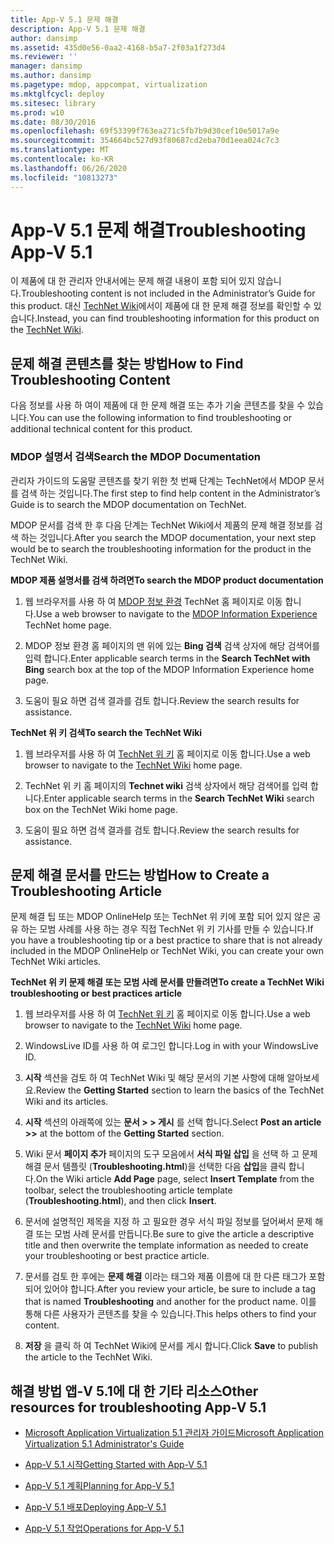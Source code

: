 ```yaml
---
title: App-V 5.1 문제 해결
description: App-V 5.1 문제 해결
author: dansimp
ms.assetid: 435d0e56-0aa2-4168-b5a7-2f03a1f273d4
ms.reviewer: ''
manager: dansimp
ms.author: dansimp
ms.pagetype: mdop, appcompat, virtualization
ms.mktglfcycl: deploy
ms.sitesec: library
ms.prod: w10
ms.date: 08/30/2016
ms.openlocfilehash: 69f53399f763ea271c5fb7b9d30cef10e5017a9e
ms.sourcegitcommit: 354664bc527d93f80687cd2eba70d1eea024c7c3
ms.translationtype: MT
ms.contentlocale: ko-KR
ms.lasthandoff: 06/26/2020
ms.locfileid: "10813273"
---
```

# <span data-ttu-id="1cd48-103">App-V 5.1 문제 해결</span><span class="sxs-lookup"><span data-stu-id="1cd48-103">Troubleshooting App-V 5.1</span></span>


<span data-ttu-id="1cd48-104">이 제품에 대 한 관리자 안내서에는 문제 해결 내용이 포함 되어 있지 않습니다.</span><span class="sxs-lookup"><span data-stu-id="1cd48-104">Troubleshooting content is not included in the Administrator’s Guide for this product.</span></span> <span data-ttu-id="1cd48-105">대신 [TechNet Wiki](https://go.microsoft.com/fwlink/p/?LinkId=224905)에서이 제품에 대 한 문제 해결 정보를 확인할 수 있습니다.</span><span class="sxs-lookup"><span data-stu-id="1cd48-105">Instead, you can find troubleshooting information for this product on the [TechNet Wiki](https://go.microsoft.com/fwlink/p/?LinkId=224905).</span></span>

## <span data-ttu-id="1cd48-106">문제 해결 콘텐츠를 찾는 방법</span><span class="sxs-lookup"><span data-stu-id="1cd48-106">How to Find Troubleshooting Content</span></span>


<span data-ttu-id="1cd48-107">다음 정보를 사용 하 여이 제품에 대 한 문제 해결 또는 추가 기술 콘텐츠를 찾을 수 있습니다.</span><span class="sxs-lookup"><span data-stu-id="1cd48-107">You can use the following information to find troubleshooting or additional technical content for this product.</span></span>

### <span data-ttu-id="1cd48-108">MDOP 설명서 검색</span><span class="sxs-lookup"><span data-stu-id="1cd48-108">Search the MDOP Documentation</span></span>

<span data-ttu-id="1cd48-109">관리자 가이드의 도움말 콘텐츠를 찾기 위한 첫 번째 단계는 TechNet에서 MDOP 문서를 검색 하는 것입니다.</span><span class="sxs-lookup"><span data-stu-id="1cd48-109">The first step to find help content in the Administrator’s Guide is to search the MDOP documentation on TechNet.</span></span>

<span data-ttu-id="1cd48-110">MDOP 문서를 검색 한 후 다음 단계는 TechNet Wiki에서 제품의 문제 해결 정보를 검색 하는 것입니다.</span><span class="sxs-lookup"><span data-stu-id="1cd48-110">After you search the MDOP documentation, your next step would be to search the troubleshooting information for the product in the TechNet Wiki.</span></span>

**<span data-ttu-id="1cd48-111">MDOP 제품 설명서를 검색 하려면</span><span class="sxs-lookup"><span data-stu-id="1cd48-111">To search the MDOP product documentation</span></span>**

1.  <span data-ttu-id="1cd48-112">웹 브라우저를 사용 하 여 [MDOP 정보 환경](https://go.microsoft.com/fwlink/?LinkId=236032) TechNet 홈 페이지로 이동 합니다.</span><span class="sxs-lookup"><span data-stu-id="1cd48-112">Use a web browser to navigate to the [MDOP Information Experience](https://go.microsoft.com/fwlink/?LinkId=236032) TechNet home page.</span></span>

2.  <span data-ttu-id="1cd48-113">MDOP 정보 환경 홈 페이지의 맨 위에 있는 **Bing 검색** 검색 상자에 해당 검색어를 입력 합니다.</span><span class="sxs-lookup"><span data-stu-id="1cd48-113">Enter applicable search terms in the **Search TechNet with Bing** search box at the top of the MDOP Information Experience home page.</span></span>

3.  <span data-ttu-id="1cd48-114">도움이 필요 하면 검색 결과를 검토 합니다.</span><span class="sxs-lookup"><span data-stu-id="1cd48-114">Review the search results for assistance.</span></span>

**<span data-ttu-id="1cd48-115">TechNet 위 키 검색</span><span class="sxs-lookup"><span data-stu-id="1cd48-115">To search the TechNet Wiki</span></span>**

1.  <span data-ttu-id="1cd48-116">웹 브라우저를 사용 하 여 [TechNet 위 키](https://go.microsoft.com/fwlink/p/?LinkId=224905) 홈 페이지로 이동 합니다.</span><span class="sxs-lookup"><span data-stu-id="1cd48-116">Use a web browser to navigate to the [TechNet Wiki](https://go.microsoft.com/fwlink/p/?LinkId=224905) home page.</span></span>

2.  <span data-ttu-id="1cd48-117">TechNet 위 키 홈 페이지의 **Technet wiki** 검색 상자에서 해당 검색어를 입력 합니다.</span><span class="sxs-lookup"><span data-stu-id="1cd48-117">Enter applicable search terms in the **Search TechNet Wiki** search box on the TechNet Wiki home page.</span></span>

3.  <span data-ttu-id="1cd48-118">도움이 필요 하면 검색 결과를 검토 합니다.</span><span class="sxs-lookup"><span data-stu-id="1cd48-118">Review the search results for assistance.</span></span>

## <span data-ttu-id="1cd48-119">문제 해결 문서를 만드는 방법</span><span class="sxs-lookup"><span data-stu-id="1cd48-119">How to Create a Troubleshooting Article</span></span>


<span data-ttu-id="1cd48-120">문제 해결 팁 또는 MDOP OnlineHelp 또는 TechNet 위 키에 포함 되어 있지 않은 공유 하는 모범 사례를 사용 하는 경우 직접 TechNet 위 키 기사를 만들 수 있습니다.</span><span class="sxs-lookup"><span data-stu-id="1cd48-120">If you have a troubleshooting tip or a best practice to share that is not already included in the MDOP OnlineHelp or TechNet Wiki, you can create your own TechNet Wiki articles.</span></span>

**<span data-ttu-id="1cd48-121">TechNet 위 키 문제 해결 또는 모범 사례 문서를 만들려면</span><span class="sxs-lookup"><span data-stu-id="1cd48-121">To create a TechNet Wiki troubleshooting or best practices article</span></span>**

1.  <span data-ttu-id="1cd48-122">웹 브라우저를 사용 하 여 [TechNet 위 키](https://go.microsoft.com/fwlink/p/?LinkId=224905) 홈 페이지로 이동 합니다.</span><span class="sxs-lookup"><span data-stu-id="1cd48-122">Use a web browser to navigate to the [TechNet Wiki](https://go.microsoft.com/fwlink/p/?LinkId=224905) home page.</span></span>

2.  <span data-ttu-id="1cd48-123">WindowsLive ID를 사용 하 여 로그인 합니다.</span><span class="sxs-lookup"><span data-stu-id="1cd48-123">Log in with your WindowsLive ID.</span></span>

3.  <span data-ttu-id="1cd48-124">**시작** 섹션을 검토 하 여 TechNet Wiki 및 해당 문서의 기본 사항에 대해 알아보세요.</span><span class="sxs-lookup"><span data-stu-id="1cd48-124">Review the **Getting Started** section to learn the basics of the TechNet Wiki and its articles.</span></span>

4.  <span data-ttu-id="1cd48-125">**시작** 섹션의 아래쪽에 있는 **문서 &gt; &gt; 게시** 를 선택 합니다.</span><span class="sxs-lookup"><span data-stu-id="1cd48-125">Select **Post an article &gt;&gt;** at the bottom of the **Getting Started** section.</span></span>

5.  <span data-ttu-id="1cd48-126">Wiki 문서 **페이지 추가** 페이지의 도구 모음에서 **서식 파일 삽입** 을 선택 하 고 문제 해결 문서 템플릿 (**Troubleshooting.html**)을 선택한 다음 **삽입**을 클릭 합니다.</span><span class="sxs-lookup"><span data-stu-id="1cd48-126">On the Wiki article **Add Page** page, select **Insert Template** from the toolbar, select the troubleshooting article template (**Troubleshooting.html**), and then click **Insert**.</span></span>

6.  <span data-ttu-id="1cd48-127">문서에 설명적인 제목을 지정 하 고 필요한 경우 서식 파일 정보를 덮어써서 문제 해결 또는 모범 사례 문서를 만듭니다.</span><span class="sxs-lookup"><span data-stu-id="1cd48-127">Be sure to give the article a descriptive title and then overwrite the template information as needed to create your troubleshooting or best practice article.</span></span>

7.  <span data-ttu-id="1cd48-128">문서를 검토 한 후에는 **문제 해결** 이라는 태그와 제품 이름에 대 한 다른 태그가 포함 되어 있어야 합니다.</span><span class="sxs-lookup"><span data-stu-id="1cd48-128">After you review your article, be sure to include a tag that is named **Troubleshooting** and another for the product name.</span></span> <span data-ttu-id="1cd48-129">이를 통해 다른 사용자가 콘텐츠를 찾을 수 있습니다.</span><span class="sxs-lookup"><span data-stu-id="1cd48-129">This helps others to find your content.</span></span>

8.  <span data-ttu-id="1cd48-130">**저장** 을 클릭 하 여 TechNet Wiki에 문서를 게시 합니다.</span><span class="sxs-lookup"><span data-stu-id="1cd48-130">Click **Save** to publish the article to the TechNet Wiki.</span></span>

## <span data-ttu-id="1cd48-131">해결 방법 앱-V 5.1에 대 한 기타 리소스</span><span class="sxs-lookup"><span data-stu-id="1cd48-131">Other resources for troubleshooting App-V 5.1</span></span>


-   [<span data-ttu-id="1cd48-132">Microsoft Application Virtualization 5.1 관리자 가이드</span><span class="sxs-lookup"><span data-stu-id="1cd48-132">Microsoft Application Virtualization 5.1 Administrator's Guide</span></span>](microsoft-application-virtualization-51-administrators-guide.md)

-   [<span data-ttu-id="1cd48-133">App-V 5.1 시작</span><span class="sxs-lookup"><span data-stu-id="1cd48-133">Getting Started with App-V 5.1</span></span>](getting-started-with-app-v-51.md)

-   [<span data-ttu-id="1cd48-134">App-V 5.1 계획</span><span class="sxs-lookup"><span data-stu-id="1cd48-134">Planning for App-V 5.1</span></span>](planning-for-app-v-51.md)

-   [<span data-ttu-id="1cd48-135">App-V 5.1 배포</span><span class="sxs-lookup"><span data-stu-id="1cd48-135">Deploying App-V 5.1</span></span>](deploying-app-v-51.md)

-   [<span data-ttu-id="1cd48-136">App-V 5.1 작업</span><span class="sxs-lookup"><span data-stu-id="1cd48-136">Operations for App-V 5.1</span></span>](operations-for-app-v-51.md)






 

 





